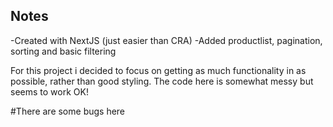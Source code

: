 ## Notes
-Created with NextJS (just easier than CRA)
-Added productlist, pagination, sorting and basic filtering

For this project i decided to focus on getting as much functionality in as possible, rather than good styling.
The code here is somewhat messy but seems to work OK!




#There are some bugs here
